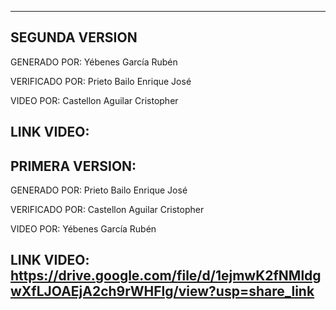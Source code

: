 ----------------------------------------------------------------------------------------------------------
SEGUNDA VERSION
----------------------------------------------------------------------------------------------------------
GENERADO POR:   Yébenes García Rubén

VERIFICADO POR: Prieto Bailo Enrique José

VIDEO POR:      Castellon Aguilar Cristopher 

LINK VIDEO: 
----------------------------------------------------------------------------------------------------------
PRIMERA VERSION:
----------------------------------------------------------------------------------------------------------
GENERADO POR:   Prieto Bailo Enrique José

VERIFICADO POR: Castellon Aguilar Cristopher 

VIDEO POR:      Yébenes García Rubén

LINK VIDEO: https://drive.google.com/file/d/1ejmwK2fNMldgwXfLJOAEjA2ch9rWHFlg/view?usp=share_link
----------------------------------------------------------------------------------------------------------
